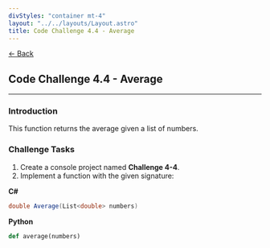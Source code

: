 ```yaml
---
divStyles: "container mt-4"
layout: "../../layouts/Layout.astro"
title: Code Challenge 4.4 - Average
---
```


[← Back](/code-challenges/)

## Code Challenge 4.4 - Average

---

### Introduction

This function returns the average given a list of numbers.

### Challenge Tasks

1. Create a console project named **Challenge 4-4**.
2. Implement a function with the given signature:

**C#**
```cs
double Average(List<double> numbers)
```

**Python**
```python
def average(numbers)
```
